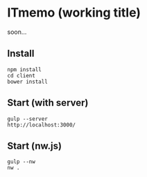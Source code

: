 # ITmemo (working title)
soon...
<br />

## Install
```
npm install
cd client
bower install
```

## Start (with server)
```
gulp --server
http://localhost:3000/
```

## Start (nw.js)
```
gulp --nw
nw .
```